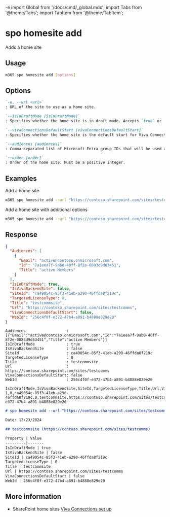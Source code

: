 -e <!-- DISCLAIMER: All secrets, passwords, and sensitive values in this document are examples only and not real credentials. -->
import Global from '/docs/cmd/_global.mdx';
import Tabs from '@theme/Tabs';
import TabItem from '@theme/TabItem';

# spo homesite add

Adds a home site

## Usage

```sh
m365 spo homesite add [options]
```

## Options

```md definition-list
`-u, --url <url>`
: URL of the site to use as a home site.

`--isInDraftMode [isInDraftMode]`
: Specifies whether the home site is in draft mode. Accepts `true` or `false`. Default is `false`. 

`--vivaConnectionsDefaultStart [vivaConnectionsDefaultStart]`
: Specifies whether the home site is the default start for Viva Connections. Accepts `true` or `false`. Default is `true`.

`--audiences [audiences]`
: Comma-separated list of Microsoft Entra group IDs that will be used as audience.

`--order [order]`
: Order of the home site. Must be a positive integer.
```

<Global />

## Examples

Add a home site

```sh
m365 spo homesite add --url "https://contoso.sharepoint.com/sites/testcomms"
```

Add a home site with additional options

```sh
m365 spo homesite add --url "https://contoso.sharepoint.com/sites/testcomms" --isInDraftMode true --vivaConnectionsDefaultStart false --audiences "af8c0bc8-7b1b-44b4-b087-ffcc8df70d16,754ff15c-76b1-44cb-88c7-0065a4d3cfb7" --order 2 
```

## Response

<Tabs>
  <TabItem value="JSON">

  ```json
  {
    "Audiences": [
      {
        "Email": "active@contoso.onmicrosoft.com",
        "Id": "7a1eea7f-9ab0-40ff-8f2e-0083d9d63451",
        "Title": "active Members"
      }
    ],
    "IsInDraftMode": true,
    "IsVivaBackendSite": false,
    "SiteId": "ca49054c-85f3-41eb-a290-46ffda8f219c",
    "TargetedLicenseType": 0,
    "Title": "testcommsite",
    "Url": "https://contoso.sharepoint.com/sites/testcomms",
    "VivaConnectionsDefaultStart": false,
    "WebId": "256c4f0f-e372-47b4-a891-b4888e829e20"
  }
  ```

  </TabItem>
  <TabItem value="Text">

  ```text
  Audiences                  : [{"Email":"active@contoso.onmicrosoft.com","Id":"7a1eea7f-9ab0-40ff-8f2e-0083d9d63451","Title":"active Members"}]
  IsInDraftMode              : true
  IsVivaBackendSite          : false
  SiteId                     : ca49054c-85f3-41eb-a290-46ffda8f219c
  TargetedLicenseType        : 0
  Title                      : testcommsite
  Url                        : https://contoso.sharepoint.com/sites/testcomms
  VivaConnectionsDefaultStart: false
  WebId                      : 256c4f0f-e372-47b4-a891-b4888e829e20
  ```

  </TabItem>
  <TabItem value="CSV">

  ```csv
  IsInDraftMode,IsVivaBackendSite,SiteId,TargetedLicenseType,Title,Url,VivaConnectionsDefaultStart,WebId
  1,0,ca49054c-85f3-41eb-a290-46ffda8f219c,0,testcommsite,https://contoso.sharepoint.com/sites/testcomms,0,256c4f0f-e372-47b4-a891-b4888e829e20
  ```

  </TabItem>
  <TabItem value="Markdown">

  ```md
  # spo homesite add --url "https://contoso.sharepoint.com/sites/testcomms"

  Date: 12/23/2024

  ## testcommsite (https://contoso.sharepoint.com/sites/testcomms)

  Property | Value
  ---------|-------
  IsInDraftMode | true
  IsVivaBackendSite | false
  SiteId | ca49054c-85f3-41eb-a290-46ffda8f219c
  TargetedLicenseType | 0
  Title | testcommsite
  Url | https://contoso.sharepoint.com/sites/testcomms
  VivaConnectionsDefaultStart | false
  WebId | 256c4f0f-e372-47b4-a891-b4888e829e20
  ```
  </TabItem>
</Tabs>

## More information

- SharePoint home sites [Viva Connections set up](https://learn.microsoft.com/en-us/viva/connections/set-up-admin-center)
